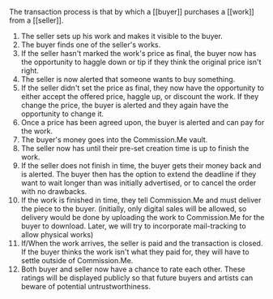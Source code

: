 The transaction process is that by which a [[buyer]] purchases a [[work]] from a [[seller]].

1.  The seller sets up his work and makes it visible to the buyer.
2.  The buyer finds one of the seller's works.
3.  If the seller hasn't marked the work's price as final, the buyer now has the opportunity to haggle down or tip if they think the original price isn't right.
4.  The seller is now alerted that someone wants to buy something.
5.  If the seller didn't set the price as final, they now have the opportunity to either accept the offered price, haggle up, or discount the work. If they change the price, the buyer is alerted and they again have the opportunity to change it.
6.  Once a price has been agreed upon, the buyer is alerted and can pay for the work.
7.  The buyer's money goes into the Commission.Me vault.
8.  The seller now has until their pre-set creation time is up to finish the work.
9.  If the seller does not finish in time, the buyer gets their money back and is alerted. The buyer then has the option to extend the deadline if they want to wait longer than was initially advertised, or to cancel the order with no drawbacks.
10. If the work is finished in time, they tell Commission.Me and must deliver the piece to the buyer. (initially, only digital sales will be allowed, so delivery would be done by uploading the work to Commission.Me for the buyer to download. Later, we will try to incorporate mail-tracking to allow physical works)
11. If/When the work arrives, the seller is paid and the transaction is closed. If the buyer thinks the work isn't what they paid for, they will have to settle outside of Commission.Me.
12. Both buyer and seller now have a chance to rate each other. These ratings will be displayed publicly so that future buyers and artists can beware of potential untrustworthiness.
